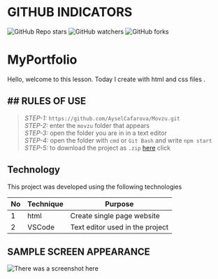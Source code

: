 # GITHUB INDICATORS

![GitHub Repo stars](https://img.shields.io/github/stars/cavidsuleyman/SADE-HOM-PAGE?style=for-the-badge)
![GitHub watchers](https://img.shields.io/github/watchers/cavidsuleyman/SADE-HOM-PAGE?style=for-the-badge)
![GitHub forks](https://img.shields.io/github/forks/cavidsuleyman/SADE-HOM-PAGE?style=for-the-badge)

  # MyPortfolio

Hello, welcome to this lesson. Today I create with html and css files .
## ## RULES OF USE

> *STEP-1:* `https://github.com/AyselCafarova/Movzu.git` <br/>
> *STEP-2:*  enter the `movzu` folder that appears <br/>
> *STEP-3:*  open the folder you are in in a text editor <br/>
> *STEP-4:*  open the folder with `cmd` or `Git Bash` and write `npm start` <br/>
> *STEP-5:*  to download the project as `.zip`  [here](https://github.com/AyselCafarova/Movzu/archive/refs/heads/master.zip) click <br/>


## Technology

This project was developed using the following technologies

| No | Technique | Purpose |
| - | ---------- | --------------------- |
| 1 | html | Create single page website |
| 2 | VSCode | Text editor used in the project |


## SAMPLE SCREEN APPEARANCE

![There was a screenshot here](./screen-1.PNG)
